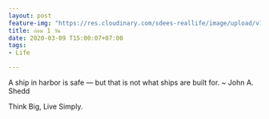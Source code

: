 ```yaml
---
layout: post
feature-img: "https://res.cloudinary.com/sdees-reallife/image/upload/v1555658919/sample_feature_img.png"
title: ก่อน 1 วัน
date: 2020-03-09 T15:00:07+07:00
tags:
- Life

---
```

A ship in harbor is safe — but that is not what ships are built for. ~ John A. Shedd

<i class="fa fa-child" style="color:plum"></i>

Think Big, Live Simply.
